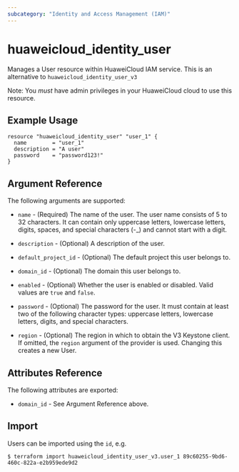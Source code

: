 ```yaml
---
subcategory: "Identity and Access Management (IAM)"
---
```


# huaweicloud\_identity\_user

Manages a User resource within HuaweiCloud IAM service.
This is an alternative to `huaweicloud_identity_user_v3`

Note: You _must_ have admin privileges in your HuaweiCloud cloud to use
this resource.

## Example Usage

```hcl
resource "huaweicloud_identity_user" "user_1" {
  name        = "user_1"
  description = "A user"
  password    = "password123!"
}
```

## Argument Reference

The following arguments are supported:

* `name` - (Required) The name of the user. The user name consists of 5 to 32
     characters. It can contain only uppercase letters, lowercase letters, 
     digits, spaces, and special characters (-_) and cannot start with a digit.

* `description` - (Optional) A description of the user.

* `default_project_id` - (Optional) The default project this user belongs to.

* `domain_id` - (Optional) The domain this user belongs to.

* `enabled` - (Optional) Whether the user is enabled or disabled. Valid
    values are `true` and `false`.

* `password` - (Optional) The password for the user. It must contain at least 
     two of the following character types: uppercase letters, lowercase letters, 
     digits, and special characters.

* `region` - (Optional) The region in which to obtain the V3 Keystone client.
    If omitted, the `region` argument of the provider is used. Changing this
    creates a new User.

## Attributes Reference

The following attributes are exported:

* `domain_id` - See Argument Reference above.

## Import

Users can be imported using the `id`, e.g.

```
$ terraform import huaweicloud_identity_user_v3.user_1 89c60255-9bd6-460c-822a-e2b959ede9d2
```
